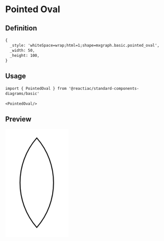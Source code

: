 # Pointed Oval

## Definition

```
{
  _style: 'whiteSpace=wrap;html=1;shape=mxgraph.basic.pointed_oval',
  _width: 50,
  _height: 100,
}
```

## Usage

```
import { PointedOval } from '@reactiac/standard-components-diagrams/basic'

<PointedOval/>
```

## Preview

<img src="./pointed-oval.png" width="200"/>
